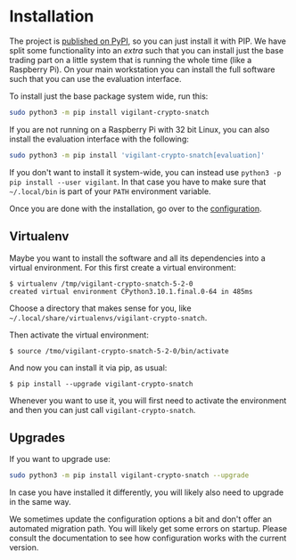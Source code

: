 # Installation

The project is [published on PyPI](https://pypi.org/project/vigilant-crypto-snatch/), so you can just install it with PIP. We have split some functionality into an *extra* such that you can install just the base trading part on a little system that is running the whole time (like a Raspberry Pi). On your main workstation you can install the full software such that you can use the evaluation interface.

To install just the base package system wide, run this:

```bash
sudo python3 -m pip install vigilant-crypto-snatch
```

If you are not running on a Raspberry Pi with 32 bit Linux, you can also install the evaluation interface with the following:

```bash
sudo python3 -m pip install 'vigilant-crypto-snatch[evaluation]'
```

If you don't want to install it system-wide, you can instead use `python3 -p pip install --user vigilant`. In that case you have to make sure that `~/.local/bin` is part of your `PATH` environment variable.

Once you are done with the installation, go over to the [configuration](../configuration/general.md).

## Virtualenv

Maybe you want to install the software and all its dependencies into a virtual environment. For this first create a virtual environment:

```console
$ virtualenv /tmp/vigilant-crypto-snatch-5-2-0
created virtual environment CPython3.10.1.final.0-64 in 485ms
```

Choose a directory that makes sense for you, like `~/.local/share/virtualenvs/vigilant-crypto-snatch`.

Then activate the virtual environment:

```console
$ source /tmo/vigilant-crypto-snatch-5-2-0/bin/activate
```

And now you can install it via pip, as usual:

```console
$ pip install --upgrade vigilant-crypto-snatch
```

Whenever you want to use it, you will first need to activate the environment and then you can just call `vigilant-crypto-snatch`.


## Upgrades

If you want to upgrade use:

```bash
sudo python3 -m pip install vigilant-crypto-snatch --upgrade
```

In case you have installed it differently, you will likely also need to upgrade in the same way.

We sometimes update the configuration options a bit and don't offer an automated migration path. You will likely get some errors on startup. Please consult the documentation to see how configuration works with the current version.